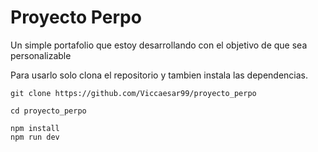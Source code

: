 # Proyecto Perpo

Un simple portafolio que estoy desarrollando con el objetivo de que sea personalizable

Para usarlo solo clona el repositorio y tambien instala las dependencias.

`git clone https://github.com/Viccaesar99/proyecto_perpo`

`cd proyecto_perpo`

```node
npm install
npm run dev
```
